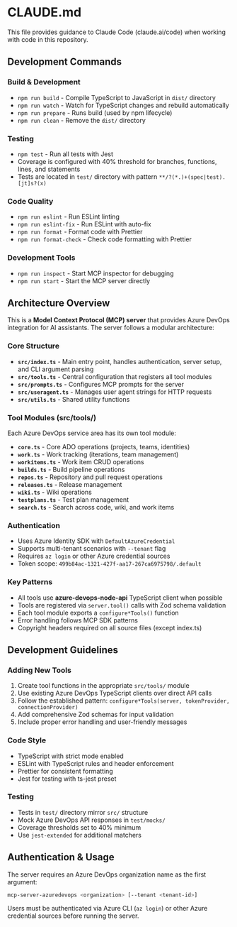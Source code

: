 # CLAUDE.md

This file provides guidance to Claude Code (claude.ai/code) when working with code in this repository.

## Development Commands

### Build & Development
- `npm run build` - Compile TypeScript to JavaScript in `dist/` directory
- `npm run watch` - Watch for TypeScript changes and rebuild automatically
- `npm run prepare` - Runs build (used by npm lifecycle)
- `npm run clean` - Remove the `dist/` directory

### Testing
- `npm test` - Run all tests with Jest
- Coverage is configured with 40% threshold for branches, functions, lines, and statements
- Tests are located in `test/` directory with pattern `**/?(*.)+(spec|test).[jt]s?(x)`

### Code Quality
- `npm run eslint` - Run ESLint linting
- `npm run eslint-fix` - Run ESLint with auto-fix
- `npm run format` - Format code with Prettier
- `npm run format-check` - Check code formatting with Prettier

### Development Tools
- `npm run inspect` - Start MCP inspector for debugging
- `npm run start` - Start the MCP server directly

## Architecture Overview

This is a **Model Context Protocol (MCP) server** that provides Azure DevOps integration for AI assistants. The server follows a modular architecture:

### Core Structure
- **`src/index.ts`** - Main entry point, handles authentication, server setup, and CLI argument parsing
- **`src/tools.ts`** - Central configuration that registers all tool modules
- **`src/prompts.ts`** - Configures MCP prompts for the server
- **`src/useragent.ts`** - Manages user agent strings for HTTP requests
- **`src/utils.ts`** - Shared utility functions

### Tool Modules (src/tools/)
Each Azure DevOps service area has its own tool module:
- **`core.ts`** - Core ADO operations (projects, teams, identities)
- **`work.ts`** - Work tracking (iterations, team management)
- **`workitems.ts`** - Work item CRUD operations
- **`builds.ts`** - Build pipeline operations
- **`repos.ts`** - Repository and pull request operations
- **`releases.ts`** - Release management
- **`wiki.ts`** - Wiki operations
- **`testplans.ts`** - Test plan management
- **`search.ts`** - Search across code, wiki, and work items

### Authentication
- Uses Azure Identity SDK with `DefaultAzureCredential`
- Supports multi-tenant scenarios with `--tenant` flag
- Requires `az login` or other Azure credential sources
- Token scope: `499b84ac-1321-427f-aa17-267ca6975798/.default`

### Key Patterns
- All tools use **azure-devops-node-api** TypeScript client when possible
- Tools are registered via `server.tool()` calls with Zod schema validation
- Each tool module exports a `configure*Tools()` function
- Error handling follows MCP SDK patterns
- Copyright headers required on all source files (except index.ts)

## Development Guidelines

### Adding New Tools
1. Create tool functions in the appropriate `src/tools/` module
2. Use existing Azure DevOps TypeScript clients over direct API calls
3. Follow the established pattern: `configure*Tools(server, tokenProvider, connectionProvider)`
4. Add comprehensive Zod schemas for input validation
5. Include proper error handling and user-friendly messages

### Code Style
- TypeScript with strict mode enabled
- ESLint with TypeScript rules and header enforcement
- Prettier for consistent formatting
- Jest for testing with ts-jest preset

### Testing
- Tests in `test/` directory mirror `src/` structure
- Mock Azure DevOps API responses in `test/mocks/`
- Coverage thresholds set to 40% minimum
- Use `jest-extended` for additional matchers

## Authentication & Usage

The server requires an Azure DevOps organization name as the first argument:
```bash
mcp-server-azuredevops <organization> [--tenant <tenant-id>]
```

Users must be authenticated via Azure CLI (`az login`) or other Azure credential sources before running the server.